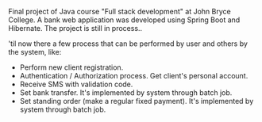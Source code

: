 Final project of Java course "Full stack development" at John Bryce College.
A bank web application was developed using Spring Boot and Hibernate. The project is still in process..

'til now there a few process that can be performed by user and others by the system, like:
* Perform new client registration.
* Authentication / Authorization process. Get client's personal account.
* Receive SMS with validation code.
* Set bank transfer. It's implemented by system through batch job.
* Set standing order (make a regular fixed payment). It's implemented by system through batch job.
